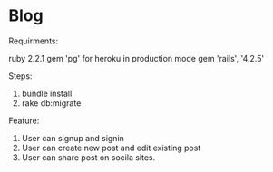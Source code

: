 # Blog

Requirments:
 
ruby 2.2.1 
gem 'pg' for heroku in production mode
gem 'rails', '4.2.5'


Steps:

1. bundle install
2. rake db:migrate


Feature:

1. User can signup and signin
2. User can create new post and edit existing post
3. User can share post on socila sites.
